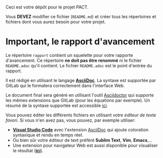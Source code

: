 Ceci est votre dépôt pour le projet PACT.

Vous **DEVEZ** modifier ce fichier (`README.md`) et créer tous les
répertoires et fichiers dont vous aurez besoin pour votre projet.

# Important, le rapport d'avancement

Le répertoire `rapport` contient un squelette pour votre rapporte d'avancement.
Ce répertoire **ne doit pas être renommé** ni le fichier `README.adoc` qu'il contient.
Le fichier `README.adoc` est le point d'entrée du rapport.

Il est rédigé  en utilisant le langage [**AsciiDoc**](http://asciidoc.org/).
La syntaxe est supportée par GitLab qui le formatera correctement dans l'interface Web.

Le document final sera généré en utilisant l'outil [Asciidoctor](http://asciidoctor.org/) qui supporte les mêmes extensions que GitLab (pour les équations par exemple).
Un résumé de la syntaxe supportée est accessible [ici](http://asciidoctor.org/docs/asciidoc-syntax-quick-reference/).

Vous pouvez éditer les différents fichiers en utilisant *votre éditeur de texte favori*.
Si vous n'en avez pas, vous pouvez, par exemple utiliser:

- [**Visual Studio Code**](https://code.visualstudio.com/) avec l'extension [AsciiDoc](https://marketplace.visualstudio.com/items?itemName=asciidoctor.asciidoctor-vscode) qui ajoute coloration syntaxique et rendu en temps réel.
- Ou bien sûr votre éditeur de text préféré **Sublim Text**, **Vim**, **Emacs**,…
- Une extension pour navigateur Web est aussi disponible pour visualiser le résultat ([**ici**](https://github.com/asciidoctor/asciidoctor-browser-extension)).
